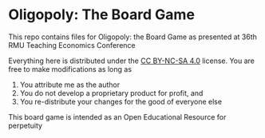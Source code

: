 # Oligopoly: The Board Game
This repo contains files for Oligopoly: the Board Game as presented at 36th RMU Teaching Economics Conference

Everything here is distributed under the [CC BY-NC-SA 4.0](https://creativecommons.org/licenses/by-nc-sa/4.0/) license. You are free to make modifications as long as
1. You attribute me as the author
2. You do not develop a proprietary product for profit, and
3. You re-distribute your changes for the good of everyone else

This board game is intended as an Open Educational Resource for perpetuity

